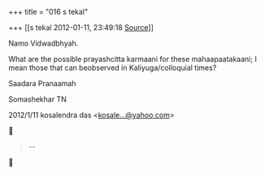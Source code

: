 +++
title = "016 s tekal"

+++
[[s tekal	2012-01-11, 23:49:18 [Source](https://groups.google.com/g/bvparishat/c/zG4bZubyrCA)]]



Namo Vidwadbhyah.

What are the possible prayashcitta karmaani for these mahaapaatakaani; I mean those that can beobserved in Kaliyuga/colloquial times?

Saadara Pranaamah

Somashekhar TN

  
  


2012/1/11 kosalendra das \<[kosale...@yahoo.com]()\>  



> --  



